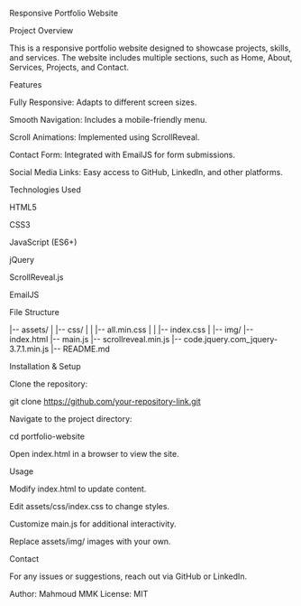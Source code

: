 Responsive Portfolio Website

Project Overview

This is a responsive portfolio website designed to showcase projects, skills, and services. The website includes multiple sections, such as Home, About, Services, Projects, and Contact.

Features

Fully Responsive: Adapts to different screen sizes.

Smooth Navigation: Includes a mobile-friendly menu.

Scroll Animations: Implemented using ScrollReveal.

Contact Form: Integrated with EmailJS for form submissions.

Social Media Links: Easy access to GitHub, LinkedIn, and other platforms.

Technologies Used

HTML5

CSS3

JavaScript (ES6+)

jQuery

ScrollReveal.js

EmailJS

File Structure

|-- assets/
|   |-- css/
|   |   |-- all.min.css
|   |   |-- index.css
|   |-- img/
|-- index.html
|-- main.js
|-- scrollreveal.min.js
|-- code.jquery.com_jquery-3.7.1.min.js
|-- README.md

Installation & Setup

Clone the repository:

git clone https://github.com/your-repository-link.git

Navigate to the project directory:

cd portfolio-website

Open index.html in a browser to view the site.

Usage

Modify index.html to update content.

Edit assets/css/index.css to change styles.

Customize main.js for additional interactivity.

Replace assets/img/ images with your own.

Contact

For any issues or suggestions, reach out via GitHub or LinkedIn.

Author: Mahmoud MMK
License: MIT
